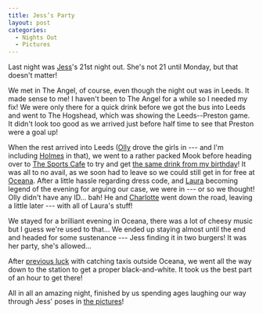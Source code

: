 ```yaml
---
title: Jess’s Party
layout: post
categories:
  - Nights Out
  - Pictures
---
```

Last night was [Jess](https://pictures.scholesmafia.co.uk/index.php/?profile=2)'s 21st night out. She's not 21 until Monday, but that doesn't matter!

We met in The Angel, of course, even though the night out was in Leeds. It made sense to me! I haven't been to The Angel for a while so I needed my fix! We were only there for a quick drink before we got the bus into Leeds and went to The Hogshead, which was showing the Leeds--Preston game. It didn't look too good as we arrived just before half time to see that Preston were a goal up!

When the rest arrived into Leeds ([Olly](https://pictures.scholesmafia.co.uk/index.php/?profile=10) drove the girls in --- and I'm including [Holmes](https://pictures.scholesmafia.co.uk/index.php/?profile=9) in that), we went to a rather packed Mook before heading over to [The Sports Cafe](http://thesportscafe.net/locationdetail.cfm?venueID=6) to try and get [the same drink from my birthday](https://pictures.scholesmafia.co.uk/index.php/2006/09/04.09.06_05.09.06-leeds/dscf0038.jpg)! It was all to no avail, as we soon had to leave so we could still get in for free at [Oceana](https://www.oceanaclubs.com/). After a little hassle regarding dress code, and [Laura](https://pictures.scholesmafia.co.uk/index.php/?profile=163) becoming legend of the evening for arguing our case, we were in --- or so we thought! Olly didn't have any ID... bah! He and [Charlotte](https://pictures.scholesmafia.co.uk/index.php/?profile=11) went down the road, leaving a little later --- with all of Laura's stuff!

We stayed for a brilliant evening in Oceana, there was a lot of cheesy music but I guess we're used to that... We ended up staying almost until the end and headed for some sustenance --- Jess finding it in two burgers! It was her party, she's allowed...

After [previous luck](https://blog.cmbuckley.co.uk/2006/09/05/birthday-night-out/) with catching taxis outside Oceana, we went all the way down to the station to get a proper black-and-white. It took us the best part of an hour to get there!

All in all an amazing night, finished by us spending ages laughing our way through Jess' poses in [the pictures](https://pictures.scholesmafia.co.uk/index.php/2007/03/30.03.07_31.03.07-jess'-birthday/)!